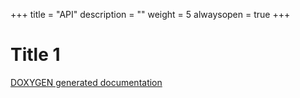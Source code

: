 +++
title = "API"
description = ""
weight = 5
alwaysopen = true
+++

# Title 1 
[DOXYGEN generated documentation](html/)

